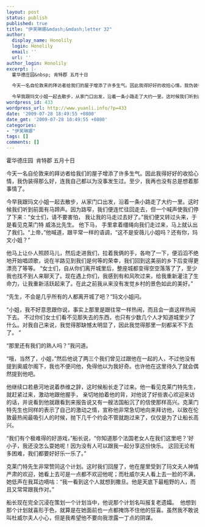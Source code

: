 ```yaml
---
layout: post
status: publish
published: true
title: "伊芙琳娜&mdash;&mdash;letter 32"
author:
  display_name: Honolily
  login: Honolily
  email: ''
  url: ''
author_login: Honolily
excerpt: |-
  霍华德庄园&nbsp; 肯特郡 五月十日

  今天一名自伦敦来的拜访者给我们的屋子增添了许多生气。因此我得好好的收拾心情，我伪装得那么好，连我自己都以为没事发生过。至少，我再也没有总是想着那事情了。

  今早我跟玛文小姐一起去散步，从家门口出发，沿着一条小路走了大约一里。这时候我们听到前面有马蹄声。因为路窄，我们便连忙往回走去，但一个喊声使我们停了下来：&ldquo;女士们，请不要害怕， 我让我的马走过去好了。&rdquo;我们便又转过头来，于是看见克莱门特 威洛比先生。 他下马， 手里拿着缰绳向我们走过来，马上就认出了我们。&ldquo;上帝，&rdquo;他喊道，跟平常一样的语调，&ldquo;这不是安薇儿小姐吗？还有你，玛文小姐？&rdquo;
wordpress_id: 433
wordpress_url: http://www.yuanli.info/?p=433
date: '2009-07-28 18:49:55 +0800'
date_gmt: '2009-07-28 10:49:55 +0800'
categories:
- "伊芙琳娜"
tags: []
comments: []
---
```

<p>霍华德庄园&nbsp; 肯特郡 五月十日</p>
<p>今天一名自伦敦来的拜访者给我们的屋子增添了许多生气。因此我得好好的收拾心情，我伪装得那么好，连我自己都以为没事发生过。至少，我再也没有总是想着那事情了。</p>
<p>今早我跟玛文小姐一起去散步，从家门口出发，沿着一条小路走了大约一里。这时候我们听到前面有马蹄声。因为路窄，我们便连忙往回走去，但一个喊声使我们停了下来：&ldquo;女士们，请不要害怕， 我让我的马走过去好了。&rdquo;我们便又转过头来，于是看见克莱门特 威洛比先生。 他下马， 手里拿着缰绳向我们走过来，马上就认出了我们。&ldquo;上帝，&rdquo;他喊道，跟平常一样的语调，&ldquo;这不是安薇儿小姐吗？还有你，玛文小姐？&rdquo;<a id="more"></a><a id="more-433"></a></p>
<p>他马上让仆人照顾马儿，然后走进我们，拉着我俩的手，各吻了一下，便滔滔不绝地开始唱颂歌，说在半路见到我们是何等的荣幸，我们回到这美丽的乡下后变得更漂亮了等等。 &ldquo;女士们，自从你们离开城里后，整座城都变得空空落落了了，至少我也找不到人来聊天了。现在遇上你们，我感到有和风吹过来，给我重新灌注了生命力，让我重新活跃起来了。在此之前我从来没有发觉乡村的景色如此的美好。&rdquo;</p>
<p>&ldquo;先生，不会是几乎所有的人都离开城了吧？&rdquo;玛文小姐问。</p>
<p>&ldquo;小姐，我不好意思跟你说，事实上那里是跟往常一样热闹，而且会一直这样热闹下去。 不过你们女士们看不见那失去的东西，也只有少数几个人才知道城里少了什么。对我自己来说，我觉得那缺憾太明显了，因此我觉得那里一刻都呆不下去了。 &rdquo;</p>
<p>&ldquo;那里还有我们的熟人吗？&rdquo;我问道。</p>
<p>&ldquo;哦，当然了，小姐，&rdquo;然后他说了两三个我们曾见过跟他在一起的人，不过他没有提到奥威尔阁下，我也不便问他，免得他以为我好奇。也许他在这里待久了就会偶然提到他吧。</p>
<p>他继续口若悬河地说着恭维之辞，这时候船长走了过来。他一看见克莱门特先生，就赶紧过来，激动地跟他握手， 亲切地拍着他的背，对他说了好些衷心欢迎来访的话，并说看到他就跟看到来报告说又有一艘法国船沉了的信使那样高兴。克莱门特先生也同样的表示了自己的激动之情，宣称他非常急切地向来拜访他，以致在伦敦最热闹最吸引人的时候，抛下几千个约会不管就跑过来了，仅仅是为了让船长高兴。</p>
<p>&ldquo;我们有个极难得的好游戏，&rdquo;船长说，&ldquo;你知道那个法国老女人在我们这里吧？&rsquo;好小子，我还没怎么耍她呢！因为没有人可以跟我一起分享这份快乐。 这回无论有多困难，我们都要好好乐一乐了。&rdquo;</p>
<p>克莱门特先生非常赞同这个计划。这时我们回屋了，他在屋里受到了玛文夫人神情严肃的欢迎，她看上去可是一点都不欢迎他呢；而杜威尔夫人看上去一脸的不满，她低声在我耳边嘀咕：&ldquo;我一看到这个人就想到撒旦。他是天底下最粗野的人，而且又常常跟我作对。&rdquo;</p>
<p>船长现在完全沉浸在策划一个计划当中，他说那个计划名叫报复老遗孀。&nbsp; 他想到那个计划就喜形于色，就算是在她面前也一点都掩饰不住他的狂喜。虽然我不敢说叫杜威尔夫人小心，但是我希望他不要向我泄露一丁点的阴谋。</p>
